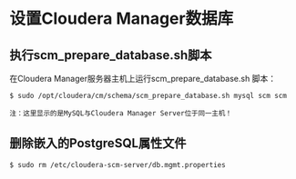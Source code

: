 设置Cloudera Manager数据库
================================================================================
## 执行scm_prepare_database.sh脚本
在Cloudera Manager服务器主机上运行scm_prepare_database.sh 脚本：
```shell
$ sudo /opt/cloudera/cm/schema/scm_prepare_database.sh mysql scm scm
```
```
注：这里显示的是MySQL与Cloudera Manager Server位于同一主机！
```

## 删除嵌入的PostgreSQL属性文件
```shell
$ sudo rm /etc/cloudera-scm-server/db.mgmt.properties
```

